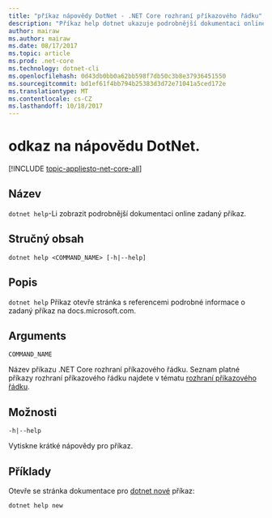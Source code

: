 ```yaml
---
title: "příkaz nápovědy DotNet - .NET Core rozhraní příkazového řádku"
description: "Příkaz help dotnet ukazuje podrobnější dokumentaci online zadaný příkaz."
author: mairaw
ms.author: mairaw
ms.date: 08/17/2017
ms.topic: article
ms.prod: .net-core
ms.technology: dotnet-cli
ms.openlocfilehash: 0d43db0bb0a62bb598f7db50c3b8e37936451550
ms.sourcegitcommit: bd1ef61f4bb794b25383d3d72e71041a5ced172e
ms.translationtype: MT
ms.contentlocale: cs-CZ
ms.lasthandoff: 10/18/2017
---
```

# <a name="dotnet-help-reference"></a>odkaz na nápovědu DotNet.

[!INCLUDE [topic-appliesto-net-core-all](../../../includes/topic-appliesto-net-core-2plus.md)]

## <a name="name"></a>Název

`dotnet help`-Li zobrazit podrobnější dokumentaci online zadaný příkaz.

## <a name="synopsis"></a>Stručný obsah

`dotnet help <COMMAND_NAME> [-h|--help]`

## <a name="description"></a>Popis

`dotnet help` Příkaz otevře stránka s referencemi podrobné informace o zadaný příkaz na docs.microsoft.com.

## <a name="arguments"></a>Arguments

`COMMAND_NAME`

Název příkazu .NET Core rozhraní příkazového řádku. Seznam platné příkazy rozhraní příkazového řádku najdete v tématu [rozhraní příkazového řádku](index.md#cli-commands).

## <a name="options"></a>Možnosti

`-h|--help`

Vytiskne krátké nápovědy pro příkaz.

## <a name="examples"></a>Příklady

Otevře se stránka dokumentace pro [dotnet nové](dotnet-new.md) příkaz:

`dotnet help new`
